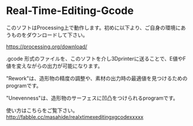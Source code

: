 # Real-Time-Editing-Gcode
このソフトはProcessing上で動作します。初めに以下より、ご自身の環境にあうものをダウンロードして下さい。

https://processing.org/download/

.gcode 形式のファイルを、このソフトを介し3Dprinterに送ることで、E値やF値を変えながらの出力が可能になります。

"Rework"は、造形物の精度の調整や、素材の出力時の最適値を見つけるためのprogramです。

"Unevenness"は、造形物のサーフェスに凹凸をつけられるprogramです。

使い方はこちらをご覧下さい。http://fabble.cc/masahide/realxtimexeditingxgcodexxxxx
